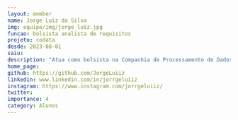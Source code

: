 ```yaml
---
layout: member
name: Jorge Luiz da Silva
img: equipe/img/jorge_luiz.jpg
funcao: bolsista analista de requisitos
projeto: codata
desde: 2023-08-01
saiu: 
description: "Atua como bolsista na Companhia de Processamento de Dados da Paraíba (CODATA) na área de Análise de Requisitos."
home_page: 
github: https://github.com/JorgeLuiiz
linkedin: www.linkedin.com/in/jorrgeluiiz
instagram: https://www.instagram.com/jorrgeluiiz/
twitter: 
importance: 4
category: Alunos
---
```

